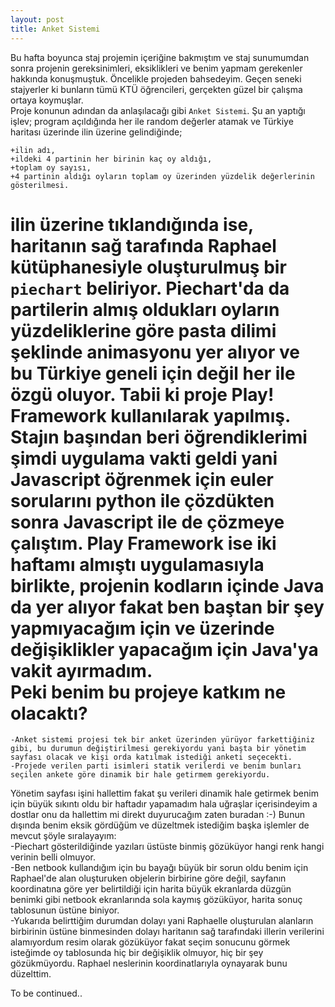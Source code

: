 ```yaml
---
layout: post
title: Anket Sistemi
---
```


   Bu hafta boyunca staj projemin içeriğine bakmıştım ve staj sunumumdan sonra projenin gereksinimleri, eksiklikleri ve  benim yapmam gerekenler hakkında konuşmuştuk. Öncelikle projeden bahsedeyim. Geçen seneki stajyerler ki bunların tümü KTÜ öğrencileri, gerçekten güzel bir çalışma ortaya koymuşlar.  
   Proje konunun adından da anlaşılacağı gibi `Anket Sistemi`. Şu an yaptığı işlev; program açıldığında her ile random değerler atamak ve Türkiye haritası üzerinde ilin üzerine gelindiğinde;  

	+ilin adı,  
	+ildeki 4 partinin her birinin kaç oy aldığı,  
	+toplam oy sayısı,  
	+4 partinin aldığı oyların toplam oy üzerinden yüzdelik değerlerinin gösterilmesi.  

ilin üzerine tıklandığında ise, haritanın sağ tarafında Raphael kütüphanesiyle oluşturulmuş bir `piechart` beliriyor. Piechart'da da partilerin almış oldukları oyların yüzdeliklerine göre pasta dilimi şeklinde animasyonu yer alıyor ve bu Türkiye geneli için değil her ile özgü oluyor. Tabii ki proje Play! Framework kullanılarak yapılmış. Stajın başından beri öğrendiklerimi şimdi uygulama vakti geldi yani Javascript öğrenmek için euler sorularını python ile çözdükten sonra Javascript ile de çözmeye çalıştım. Play Framework ise iki haftamı almıştı uygulamasıyla birlikte, projenin kodların içinde Java da yer alıyor fakat ben baştan bir şey yapmıyacağım için ve üzerinde değişiklikler yapacağım için Java'ya vakit ayırmadım.  
   Peki benim bu projeye katkım ne olacaktı?  
   =========================================  
	-Anket sistemi projesi tek bir anket üzerinden yürüyor farkettiğiniz gibi, bu durumun değiştirilmesi gerekiyordu yani başta bir yönetim sayfası olacak ve kişi orda katılmak istediği anketi seçecekti.  
	-Projede verilen parti isimleri statik verilerdi ve benim bunları seçilen ankete göre dinamik bir hale getirmem gerekiyordu.  

   Yönetim sayfası işini hallettim fakat şu verileri dinamik hale getirmek benim için büyük sıkıntı oldu bir haftadır yapamadım hala uğraşlar içerisindeyim a dostlar onu da hallettim mi direkt duyurucağım zaten buradan :-) Bunun dışında benim eksik gördüğüm ve düzeltmek istediğim başka işlemler de mevcut şöyle sıralayayım:  
	-Piechart gösterildiğinde yazıları üstüste binmiş gözüküyor hangi renk hangi verinin belli olmuyor.  
	-Ben netbook kullandığım için bu bayağı büyük bir sorun oldu benim için Raphael'de alan oluşturuken objelerin birbirine göre değil, sayfanın koordinatına göre yer belirtildiği için harita büyük ekranlarda düzgün benimki gibi netbook ekranlarında sola kaymış gözüküyor, harita sonuç tablosunun üstüne biniyor.  
	-Yukarıda belirttiğim durumdan dolayı yani Raphaelle oluşturulan alanların birbirinin üstüne binmesinden dolayı haritanın sağ tarafındaki illerin verilerini alamıyordum resim olarak gözüküyor fakat seçim sonucunu görmek isteğimde oy tablosunda hiç bir değişiklik olmuyor, hiç bir şey gözükmüyordu. Raphael neslerinin koordinatlarıyla oynayarak bunu düzelttim.  

To be continued..

	

























 
